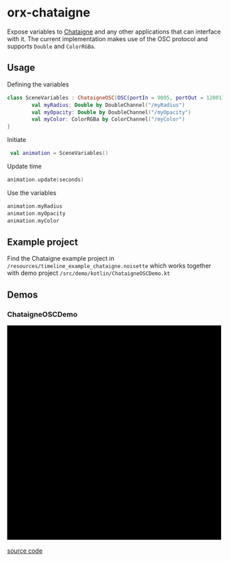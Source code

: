 # orx-chataigne

Expose variables to [Chataigne](http://benjamin.kuperberg.fr/chataigne/en) and any other applications that can interface with it.
The current implementation makes use of the OSC protocol and supports `Double` and `ColorRGBa`.

## Usage

Defining the variables
```kotlin
class SceneVariables : ChataigneOSC(OSC(portIn = 9005, portOut = 12001)) {
        val myRadius: Double by DoubleChannel("/myRadius")
        val myOpacity: Double by DoubleChannel("/myOpacity")
        val myColor: ColorRGBa by ColorChannel("/myColor")
}
```

Initiate

```kotlin
 val animation = SceneVariables()
```

Update time

```kotlin
animation.update(seconds)
```

Use the variables

```kotlin
animation.myRadius
animation.myOpacity
animation.myColor
```

## Example project

Find the Chataigne example project in `/resources/timeline_example_chataigne.noisette` which works together with demo project `/src/demo/kotlin/ChataigneOSCDemo.kt`

<!-- __demos__ -->
## Demos
### ChataigneOSCDemo



![ChataigneOSCDemoKt](https://raw.githubusercontent.com/openrndr/orx/media/orx-jvm/orx-chataigne/images/ChataigneOSCDemoKt.png)

[source code](src/demo/kotlin/ChataigneOSCDemo.kt)

